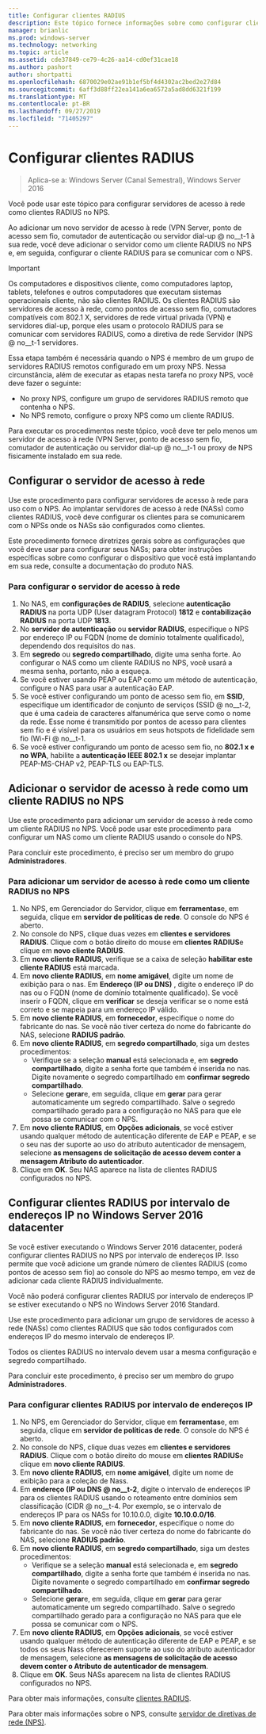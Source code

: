 ```yaml
---
title: Configurar clientes RADIUS
description: Este tópico fornece informações sobre como configurar clientes RADIUS para o servidor de políticas de rede no Windows Server 2016.
manager: brianlic
ms.prod: windows-server
ms.technology: networking
ms.topic: article
ms.assetid: cde37849-ce79-4c26-aa14-cd0ef31cae18
ms.author: pashort
author: shortpatti
ms.openlocfilehash: 6870029e02ae91b1ef5bf4d4302ac2bed2e27d84
ms.sourcegitcommit: 6aff3d88ff22ea141a6ea6572a5ad8dd6321f199
ms.translationtype: MT
ms.contentlocale: pt-BR
ms.lasthandoff: 09/27/2019
ms.locfileid: "71405297"
---
```

# <a name="configure-radius-clients"></a>Configurar clientes RADIUS

>Aplica-se a: Windows Server (Canal Semestral), Windows Server 2016

Você pode usar este tópico para configurar servidores de acesso à rede como clientes RADIUS no NPS.

Ao adicionar um novo servidor de acesso à rede \(VPN Server, ponto de acesso sem fio, comutador de autenticação ou servidor dial-up @ no__t-1 à sua rede, você deve adicionar o servidor como um cliente RADIUS no NPS e, em seguida, configurar o cliente RADIUS para se comunicar com o NPS.

>[!IMPORTANT]
>Os computadores e dispositivos cliente, como computadores laptop, tablets, telefones e outros computadores que executam sistemas operacionais cliente, não são clientes RADIUS. Os clientes RADIUS são servidores de acesso à rede, como pontos de acesso sem fio, comutadores compatíveis com 802.1 X, servidores de rede virtual privada (VPN) e servidores dial-up, porque eles usam o protocolo RADIUS para se comunicar com servidores RADIUS, como a diretiva de rede Servidor \(NPS @ no__t-1 servidores.

Essa etapa também é necessária quando o NPS é membro de um grupo de servidores RADIUS remotos configurado em um proxy NPS. Nessa circunstância, além de executar as etapas nesta tarefa no proxy NPS, você deve fazer o seguinte:

- No proxy NPS, configure um grupo de servidores RADIUS remoto que contenha o NPS.
- No NPS remoto, configure o proxy NPS como um cliente RADIUS.

Para executar os procedimentos neste tópico, você deve ter pelo menos um servidor de acesso à rede \(VPN Server, ponto de acesso sem fio, comutador de autenticação ou servidor dial-up @ no__t-1 ou proxy de NPS fisicamente instalado em sua rede.

## <a name="configure-the-network-access-server"></a>Configurar o servidor de acesso à rede

Use este procedimento para configurar servidores de acesso à rede para uso com o NPS. Ao implantar servidores de acesso à rede (NASs) como clientes RADIUS, você deve configurar os clientes para se comunicarem com o NPSs onde os NASs são configurados como clientes.

Este procedimento fornece diretrizes gerais sobre as configurações que você deve usar para configurar seus NASs; para obter instruções específicas sobre como configurar o dispositivo que você está implantando em sua rede, consulte a documentação do produto NAS.

### <a name="to-configure-the-network-access-server"></a>Para configurar o servidor de acesso à rede

1. No NAS, em **configurações de RADIUS**, selecione **autenticação RADIUS** na porta UDP (User datagram Protocol) **1812** e **contabilização RADIUS** na porta UDP **1813**.
2. No **servidor de autenticação** ou **servidor RADIUS**, especifique o NPS por endereço IP ou FQDN (nome de domínio totalmente qualificado), dependendo dos requisitos do nas. 
3. Em **segredo** ou **segredo compartilhado**, digite uma senha forte. Ao configurar o NAS como um cliente RADIUS no NPS, você usará a mesma senha, portanto, não a esqueça.
4. Se você estiver usando PEAP ou EAP como um método de autenticação, configure o NAS para usar a autenticação EAP.
5. Se você estiver configurando um ponto de acesso sem fio, em **SSID**, especifique um identificador de conjunto de serviços \(SSID @ no__t-2, que é uma cadeia de caracteres alfanumérica que serve como o nome da rede. Esse nome é transmitido por pontos de acesso para clientes sem fio e é visível para os usuários em seus hotspots de fidelidade sem fio \(Wi-Fi @ no__t-1.
6. Se você estiver configurando um ponto de acesso sem fio, no **802.1 x e no WPA**, habilite a **autenticação IEEE 802.1 x** se desejar implantar PEAP-MS-CHAP v2, PEAP-TLS ou EAP-TLS.

## <a name="add-the-network-access-server-as-a-radius-client-in-nps"></a>Adicionar o servidor de acesso à rede como um cliente RADIUS no NPS

Use este procedimento para adicionar um servidor de acesso à rede como um cliente RADIUS no NPS. Você pode usar este procedimento para configurar um NAS como um cliente RADIUS usando o console do NPS.

Para concluir este procedimento, é preciso ser um membro do grupo **Administradores**.

### <a name="to-add-a-network-access-server-as-a-radius-client-in-nps"></a>Para adicionar um servidor de acesso à rede como um cliente RADIUS no NPS

1. No NPS, em Gerenciador do Servidor, clique em **ferramentas**e, em seguida, clique em **servidor de políticas de rede**. O console do NPS é aberto.
2. No console do NPS, clique duas vezes em **clientes e servidores RADIUS**. Clique com o botão direito do mouse em **clientes RADIUS**e clique em **novo cliente RADIUS**. 
3. Em **novo cliente RADIUS**, verifique se a caixa de seleção **habilitar este cliente RADIUS** está marcada.
4. Em **novo cliente RADIUS**, em **nome amigável**, digite um nome de exibição para o nas. Em **Endereço (IP ou DNS)** , digite o endereço IP do nas ou o FQDN (nome de domínio totalmente qualificado). Se você inserir o FQDN, clique em **verificar** se deseja verificar se o nome está correto e se mapeia para um endereço IP válido. 
5. Em **novo cliente RADIUS**, em **fornecedor**, especifique o nome do fabricante do nas. Se você não tiver certeza do nome do fabricante do NAS, selecione **RADIUS padrão**.
6. Em **novo cliente RADIUS**, em **segredo compartilhado**, siga um destes procedimentos:
    - Verifique se a seleção **manual** está selecionada e, em **segredo compartilhado**, digite a senha forte que também é inserida no nas. Digite novamente o segredo compartilhado em **confirmar segredo compartilhado**.
    - Selecione **gerar**e, em seguida, clique em **gerar** para gerar automaticamente um segredo compartilhado. Salve o segredo compartilhado gerado para a configuração no NAS para que ele possa se comunicar com o NPS.
7. Em **novo cliente RADIUS**, em **Opções adicionais**, se você estiver usando qualquer método de autenticação diferente de EAP e PEAP, e se o seu nas der suporte ao uso do atributo autenticador de mensagem, selecione **as mensagens de solicitação de acesso devem conter a mensagem Atributo do autenticador**.
8. Clique em **OK**. Seu NAS aparece na lista de clientes RADIUS configurados no NPS.

## <a name="configure-radius-clients-by-ip-address-range-in-windows-server-2016-datacenter"></a>Configurar clientes RADIUS por intervalo de endereços IP no Windows Server 2016 datacenter

Se você estiver executando o Windows Server 2016 datacenter, poderá configurar clientes RADIUS no NPS por intervalo de endereços IP. Isso permite que você adicione um grande número de clientes RADIUS (como pontos de acesso sem fio) ao console do NPS ao mesmo tempo, em vez de adicionar cada cliente RADIUS individualmente.

Você não poderá configurar clientes RADIUS por intervalo de endereços IP se estiver executando o NPS no Windows Server 2016 Standard.

Use este procedimento para adicionar um grupo de servidores de acesso à rede (NASs) como clientes RADIUS que são todos configurados com endereços IP do mesmo intervalo de endereços IP.

Todos os clientes RADIUS no intervalo devem usar a mesma configuração e segredo compartilhado.

Para concluir este procedimento, é preciso ser um membro do grupo **Administradores**.

### <a name="to-set-up-radius-clients-by-ip-address-range"></a>Para configurar clientes RADIUS por intervalo de endereços IP

1. No NPS, em Gerenciador do Servidor, clique em **ferramentas**e, em seguida, clique em **servidor de políticas de rede**. O console do NPS é aberto.
2. No console do NPS, clique duas vezes em **clientes e servidores RADIUS**. Clique com o botão direito do mouse em **clientes RADIUS**e clique em **novo cliente RADIUS**.
3. Em **novo cliente RADIUS**, em **nome amigável**, digite um nome de exibição para a coleção de Nass.
4. Em **endereço \(IP ou DNS @ no__t-2**, digite o intervalo de endereços IP para os clientes RADIUS usando o roteamento entre domínios sem classificação \(CIDR @ no__t-4. Por exemplo, se o intervalo de endereços IP para os NASs for 10.10.0.0, digite **10.10.0.0/16**.
5. Em **novo cliente RADIUS**, em **fornecedor**, especifique o nome do fabricante do nas. Se você não tiver certeza do nome do fabricante do NAS, selecione **RADIUS padrão**.
6. Em **novo cliente RADIUS**, em **segredo compartilhado**, siga um destes procedimentos:
    - Verifique se a seleção **manual** está selecionada e, em **segredo compartilhado**, digite a senha forte que também é inserida no nas. Digite novamente o segredo compartilhado em **confirmar segredo compartilhado**.
    - Selecione **gerar**e, em seguida, clique em **gerar** para gerar automaticamente um segredo compartilhado. Salve o segredo compartilhado gerado para a configuração no NAS para que ele possa se comunicar com o NPS.
7. Em **novo cliente RADIUS**, em **Opções adicionais**, se você estiver usando qualquer método de autenticação diferente de EAP e PEAP, e se todos os seus Nass oferecerem suporte ao uso do atributo autenticador de mensagem, selecione **as mensagens de solicitação de acesso devem conter o Atributo de autenticador de mensagem**.
8. Clique em **OK**. Seus NASs aparecem na lista de clientes RADIUS configurados no NPS.

Para obter mais informações, consulte [clientes RADIUS](nps-radius-clients.md).

Para obter mais informações sobre o NPS, consulte [servidor de diretivas de rede (NPS)](nps-top.md).